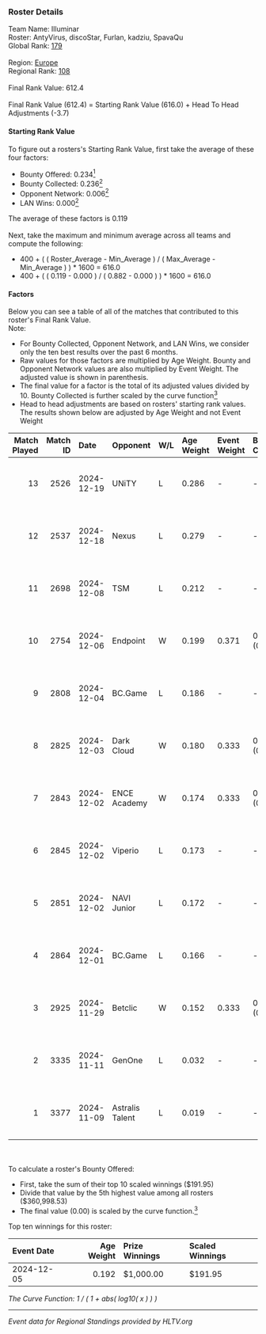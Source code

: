 ### Roster Details<br />
Team Name: Illuminar<br />
Roster: AntyVirus, discoStar, Furlan, kadziu, SpavaQu<br />
Global Rank: [179](../../standings_global_2025_05_05.md)<br />
<br />
Region: [Europe]( ../../standings_europe_2025_05_05.md)<br />
Regional Rank: [108]( ../../standings_europe_2025_05_05.md)<br />
<br />
Final Rank Value:  612.4<br />
<br />
Final Rank Value (612.4) = Starting Rank Value (616.0) + Head To Head Adjustments (-3.7)<br />

#### Starting Rank Value<br />
To figure out a rosters's Starting Rank Value, first take the average of these four factors:<br />
- Bounty Offered: 0.234[<sup>1</sup>](#table2)
- Bounty Collected: 0.236[<sup>2</sup>](#table1)
- Opponent Network: 0.006[<sup>2</sup>](#table1)
- LAN Wins: 0.000[<sup>2</sup>](#table1)

The average of these factors is 0.119<br />
<br />
Next, take the maximum and minimum average across all teams and compute the following:<br />
- 400 + ( ( Roster_Average - Min_Average ) / ( Max_Average - Min_Average ) ) * 1600 = 616.0
- 400 + ( ( 0.119 - 0.000 ) / ( 0.882 - 0.000 ) ) * 1600 = 616.0


#### Factors<br />
Below you can see a table of all of the matches that contributed to this roster's Final Rank Value.<br />
Note:<br />

- For Bounty Collected, Opponent Network, and LAN Wins, we consider only the ten best results over the past 6 months.
- Raw values for those factors are multiplied by Age Weight. Bounty and Opponent Network values are also multiplied by Event Weight. The adjusted value is shown in parenthesis.
- The final value for a factor is the total of its adjusted values divided by 10. Bounty Collected is further scaled by the curve function[<sup>3</sup>](#curveFunction)
- Head to head adjustments are based on rosters' starting rank values. The results shown below are adjusted by Age Weight and not Event Weight
<span id="table1"></span><br />


| Match Played | Match ID | Date       | Opponent        | W/L | Age Weight | Event Weight | Bounty Collected | Opponent Network | LAN Wins  | H2H Adj. | Roster                                        |
| -: | -: | :- | :- | :- | :- | :- | :- | :- | :- | -: | :- |
|           13 |     2526 | 2024-12-19 | UNiTY           | L   | 0.286      | -            | -                | -                | -         |    -3.05 | AntyVirus, discoStar, Furlan, kadziu, SpavaQu |
|           12 |     2537 | 2024-12-18 | Nexus           | L   | 0.279      | -            | -                | -                | -         |    -1.04 | AntyVirus, discoStar, Furlan, kadziu, SpavaQu |
|           11 |     2698 | 2024-12-08 | TSM             | L   | 0.212      | -            | -                | -                | -         |    -4.52 | AntyVirus, Furlan, kadziu, SpavaQu, splawik   |
|           10 |     2754 | 2024-12-06 | Endpoint        | W   | 0.199      | 0.371        | 0.002 (0.000)    | 0.039 (0.003)    | 0 (0.000) |     3.24 | b1elany, Furlan, kadziu, phr, SpavaQu         |
|            9 |     2808 | 2024-12-04 | BC.Game         | L   | 0.186      | -            | -                | -                | -         |    -2.74 | b1elany, Furlan, kadziu, phr, SpavaQu         |
|            8 |     2825 | 2024-12-03 | Dark Cloud      | W   | 0.180      | 0.333        | 0.004 (0.000)    | 0.106 (0.006)    | 0 (0.000) |     3.09 | b1elany, Furlan, kadziu, phr, SpavaQu         |
|            7 |     2843 | 2024-12-02 | ENCE Academy    | W   | 0.174      | 0.333        | 0.012 (0.001)    | 0.139 (0.008)    | 0 (0.000) |     3.38 | b1elany, Furlan, kadziu, phr, SpavaQu         |
|            6 |     2845 | 2024-12-02 | Viperio         | L   | 0.173      | -            | -                | -                | -         |    -3.09 | b1elany, Furlan, kadziu, phr, SpavaQu         |
|            5 |     2851 | 2024-12-02 | NAVI Junior     | L   | 0.172      | -            | -                | -                | -         |    -0.27 | b1elany, Furlan, kadziu, phr, SpavaQu         |
|            4 |     2864 | 2024-12-01 | BC.Game         | L   | 0.166      | -            | -                | -                | -         |    -2.40 | b1elany, Furlan, kadziu, phr, SpavaQu         |
|            3 |     2925 | 2024-11-29 | Betclic         | W   | 0.152      | 0.333        | 0.095 (0.005)    | 0.840 (0.043)    | 0 (0.000) |     4.49 | b1elany, Furlan, kadziu, phr, SpavaQu         |
|            2 |     3335 | 2024-11-11 | GenOne          | L   | 0.032      | -            | -                | -                | -         |    -0.45 | b1elany, Furlan, kadziu, phr, SpavaQu         |
|            1 |     3377 | 2024-11-09 | Astralis Talent | L   | 0.019      | -            | -                | -                | -         |    -0.30 | b1elany, Furlan, kadziu, phr, SpavaQu         |

<br />
<span id="table2"></span><br />
To calculate a roster's Bounty Offered:<br />

- First, take the sum of their top 10 scaled winnings ($191.95)
- Divide that value by the 5th highest value among all rosters ($360,998.53)
- The final value (0.00) is scaled by the curve function.[<sup>3</sup>](#curveFunction)

Top ten winnings for this roster:<br />

| Event Date | Age Weight | Prize Winnings | Scaled Winnings |
| :- | -: | :- | :- |
| 2024-12-05 |      0.192 | $1,000.00      | $191.95         |


<span id="curveFunction"></span>_The Curve Function: 1 / ( 1 + abs( log10( x ) ) )_<br />

---
_Event data for Regional Standings provided by HLTV.org_<br />
